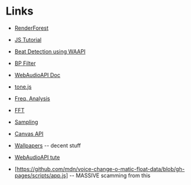 
# Links
- [RenderForest](https://www.renderforest.com/music-visualisations)

- [JS Tutorial](https://javascript.info/)

- [Beat Detection using WAAPI](http://joesul.li/van/beat-detection-using-web-audio/)

- [BP Filter](https://en.wikipedia.org/wiki/Band-pass_filter)

- [WebAudioAPI Doc](https://developer.mozilla.org/en-US/docs/Web/API/Web_Audio_API)

- [tone.js](https://tonejs.github.io/)

- [Freq. Analysis](https://en.wikipedia.org/wiki/Time%E2%80%93frequency_analysis_for_music_signals)

- [FFT](https://en.wikipedia.org/wiki/Fast_Fourier_transform)

- [Sampling](https://en.wikipedia.org/wiki/Sampling_(signal_processing))

- [Canvas API](https://developer.mozilla.org/en-US/docs/Web/API/Canvas_API/Tutorial)

- [Wallpapers](https://www.wallpaperflare.com/) -- decent stuff

- [WebAudioAPI tute](https://www.html5rocks.com/en/tutorials/webaudio/intro/)

- [https://github.com/mdn/voice-change-o-matic-float-data/blob/gh-pages/scripts/app.js] -- MASSIVE scamming from this  


